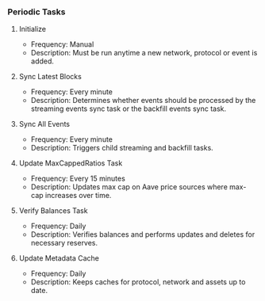 ### Periodic Tasks

1. Initialize
   - Frequency: Manual
   - Description: Must be run anytime a new network, protocol or event is added.

2. Sync Latest Blocks
   - Frequency: Every minute
   - Description: Determines whether events should be processed by the streaming events sync task or the backfill events sync task.

3. Sync All Events
   - Frequency: Every minute
   - Description: Triggers child streaming and backfill tasks.

4. Update MaxCappedRatios Task
   - Frequency: Every 15 minutes
   - Description: Updates max cap on Aave price sources where max-cap increases over time.

5. Verify Balances Task
   - Frequency: Daily
   - Description: Verifies balances and performs updates and deletes for necessary reserves.

6. Update Metadata Cache
   - Frequency: Daily
   - Description: Keeps caches for protocol, network and assets up to date.
